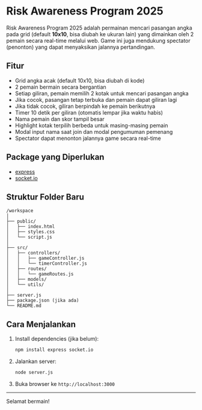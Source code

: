 # Risk Awareness Program 2025

Risk Awareness Program 2025 adalah permainan mencari pasangan angka pada grid (default **10x10**, bisa diubah ke ukuran lain) yang dimainkan oleh 2 pemain secara real-time melalui web. Game ini juga mendukung spectator (penonton) yang dapat menyaksikan jalannya pertandingan.

## Fitur
- Grid angka acak (default 10x10, bisa diubah di kode)
- 2 pemain bermain secara bergantian
- Setiap giliran, pemain memilih 2 kotak untuk mencari pasangan angka
- Jika cocok, pasangan tetap terbuka dan pemain dapat giliran lagi
- Jika tidak cocok, giliran berpindah ke pemain berikutnya
- Timer 10 detik per giliran (otomatis lempar jika waktu habis)
- Nama pemain dan skor tampil besar
- Highlight kotak terpilih berbeda untuk masing-masing pemain
- Modal input nama saat join dan modal pengumuman pemenang
- Spectator dapat menonton jalannya game secara real-time

## Package yang Diperlukan
- [express](https://www.npmjs.com/package/express)
- [socket.io](https://www.npmjs.com/package/socket.io)

## Struktur Folder Baru

```
/workspace
│
├── public/
│   ├── index.html
│   ├── styles.css
│   └── script.js
│
├── src/
│   ├── controllers/
│   │   ├── gameController.js
│   │   └── timerController.js
│   ├── routes/
│   │   └── gameRoutes.js
│   ├── models/
│   └── utils/
│
├── server.js
├── package.json (jika ada)
└── README.md
```

## Cara Menjalankan

1. Install dependencies (jika belum):
   ```bash
   npm install express socket.io
   ```
2. Jalankan server:
   ```bash
   node server.js
   ```
3. Buka browser ke `http://localhost:3000`

---

Selamat bermain!
